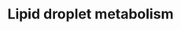 ---
annotations:
- type: Disease Ontology
  value: lipid metabolism disorder
- type: Pathway Ontology
  value: lipid metabolic pathway
- type: Disease Ontology
  value: neutral lipid storage disease
authors:
- AgustinGV
- Egonw
- AlexanderPico
- MaintBot
- Eweitz
description: Lipid droplets are cytosolic organelles present in nearly all cell types.
  Initially they were considered only as inert lipid-storage sites, but now they are
  recognized to be involved in other functions and even associated with liver and
  kidney disease. Still, the mechanisms for lipid accumulation into the lipid droplet
  are not totally understood. Even though the lipid and protein composition of the
  lipid droplets is highly dynamic, triglycerides and cholesterol esters are the main
  components of them. This pathway features the basic enzymatic steps necessary to
  esterify glycerol and cholesterol.
last-edited: 2021-05-16
organisms:
- Rattus norvegicus
redirect_from:
- /index.php/Pathway:WP3901
- /instance/WP3901
schema-jsonld:
- '@context': https://schema.org/
  '@id': https://wikipathways.github.io/pathways/WP3901.html
  '@type': Dataset
  creator:
    '@type': Organization
    name: WikiPathways
  description: Lipid droplets are cytosolic organelles present in nearly all cell
    types. Initially they were considered only as inert lipid-storage sites, but now
    they are recognized to be involved in other functions and even associated with
    liver and kidney disease. Still, the mechanisms for lipid accumulation into the
    lipid droplet are not totally understood. Even though the lipid and protein composition
    of the lipid droplets is highly dynamic, triglycerides and cholesterol esters
    are the main components of them. This pathway features the basic enzymatic steps
    necessary to esterify glycerol and cholesterol.
  keywords:
  - Gpd1
  - Lpin1
  - LysoPhosphatidic
  - Agpat1
  - Pnpla2
  - Plin2
  - Soat1
  - Agpat2
  - Fitm2
  - Acid
  - Gpd2
  - Lipa
  - Acsl3
  - Gpat2
  - Dgat2
  - Gk
  - Lpin2
  - Dgat1
  - Agpat3
  - Triglycerides
  - Glycerol
  - Bscl2
  - Soat2
  - DHA-P
  - Lpin3
  - Acsl4
  - Agpat4
  - Phosphatidic
  - Aup1
  - Agpat5
  - Acyl-CoA
  - Cholesterol
  - Acsl1
  - Fatty Acids
  - DAG
  - Cholesterol Esters
  - Glycerol-3-P
  license: CC0
  name: Lipid droplet metabolism
seo: CreativeWork
title: Lipid droplet metabolism
wpid: WP3901
---